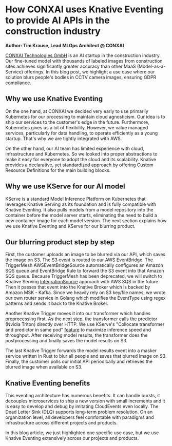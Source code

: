 # How CONXAI uses Knative Eventing to provide AI APIs in the construction industry

**Author: Tim Krause, Lead MLOps Architect @ CONXAI**

[CONXAI Technologies GmbH](https://www.conxai.com/) is an AI startup in the construction industry. Our fine-tuned model with thousands of labeled images from construction sites achieves significantly greater accuracy than other MaaS (Model-as-a-Service) offerings. In this blog post, we highlight a use case where our solution blurs people's bodies in CCTV camera images, ensuring GDPR compliance.

## Why we use Knative Eventing

On the one hand, at CONXAI we decided very early to use primarily Kubernetes for our processing to maintain cloud agnosticism. Our idea is to ship our services to the customer's edge in the future. Furthermore, Kubernetes gives us a lot of flexibility. However, we value managed services, particularly for data handling, to operate efficiently as a young startup. That's why we are tightly integrated with AWS.

On the other hand, our AI team has limited experience with cloud, infrastructure and Kubernetes. So we looked into proper abstractions to make it easy for everyone to adopt the cloud and its scalability. Knative provides a declarative, yet standardized approach by offering Custom Resource Definitions for the main building blocks.

## Why we use KServe for our AI model

KServe is a standard Model Inference Platform on Kubernetes that leverages Knative Serving as its foundation and is fully compatible with Knative Eventing. It also pulls models from a model repository into the container before the model server starts, eliminating the need to build a new container image for each model version. The next section explains how we use Knative Eventing and KServe for our blurring product.

## Our blurring product step by step

First, the customer uploads an image to be blurred via our API, which saves the image on S3. The S3 event is routed to our AWS EventBridge. The TriggerMesh AWSEventBridgeSource automatically configures an Amazon SQS queue and EventBridge Rule to forward the S3 event into that Amazon SQS queue. Because TriggerMesh has been deprecated, we will switch to Knative Serving [IntegrationSource](https://knative.dev/blog/articles/consuming_sqs_data_with_integrationsource/) approach with AWS SQS in the future. Then it passes that event into the Knative Broker which is backed by Amazon MSK - Kafka. Since we heavily rely on S3 key/file names, we wrote our own router service in Golang which modifies the EventType using regex patterns and sends it back to the Knative Broker.

Another Knative Trigger moves it into our transformer which handles preprocessing first. As the next step, the transformer calls the predictor (Nvidia Triton) directly over HTTP. We use KServe's "Collocate transformer and predictor in same pod" [feature](https://kserve.github.io/website/0.13/modelserving/v1beta1/transformer/collocation/) to maximize inference speed and throughput. After receiving model results, the transformer does the postprocessing and finally saves the model results on S3.

The last Knative Trigger forwards the model results event into a masker service written in Rust to blur all people and saves that blurred image on S3. Finally, the customer polls our initial API periodically and retrieves the blurred image when available on S3.

## Knative Eventing benefits

This eventing architecture has numerous benefits. It can handle bursts, it decouples microservices to ship a new version with small increments and it is easy to develop and debug by imitating CloudEvents even locally. The Dead Letter Sink (DLQ) supports long-term problem resolution.
On an organization level, all developers feel comfortable with paradigms and infrastructure across different projects and products.

In this blog article, we just highlighted one specific use case, but we use Knative Eventing extensively across our projects and products.
